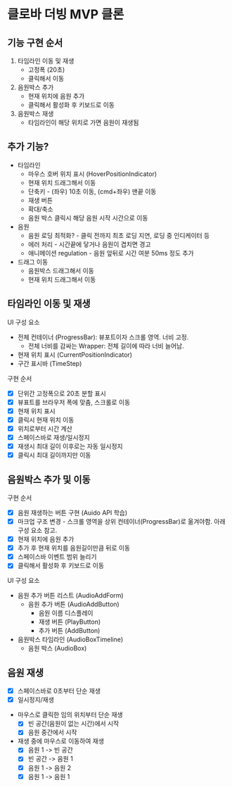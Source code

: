 # 클로바 더빙 MVP 클론

## 기능 구현 순서

1. 타임라인 이동 및 재생
   - 고정폭 (20초)
   - 클릭해서 이동
1. 음원박스 추가
   - 현재 위치에 음원 추가
   - 클릭해서 활성화 후 키보드로 이동
1. 음원박스 재생
   - 타임라인이 해당 위치로 가면 음원이 재생됨

## 추가 기능?

- 타임라인
  - 마우스 호버 위치 표시 (HoverPositionIndicator)
  - 현재 위치 드래그해서 이동
  - 단축키 - (좌우) 10초 이동, (cmd+좌우) 맨끝 이동
  - 재생 버튼
  - 확대/축소
  - 음원 박스 클릭시 해당 음원 시작 시간으로 이동
- 음원
  - 음원 로딩 최적화? - 클릭 전까지 최초 로딩 지연, 로딩 중 인디케이터 등
  - 에러 처리 - 시간끝에 닿거나 음원이 겹치면 경고
  - 애니메이션 regulation - 음원 앞뒤로 시간 여분 50ms 정도 추가
- 드래그 이동
  - 음원박스 드래그해서 이동
  - 현재 위치 드래그해서 이동

## 타임라인 이동 및 재생

UI 구성 요소

- 전체 컨테이너 (ProgressBar): 뷰포트이자 스크롤 영역. 너비 고정.
  - 전체 너비를 감싸는 Wrapper: 전체 길이에 따라 너비 늘어남.
- 현재 위치 표시 (CurrentPositionIndicator)
- 구간 표시바 (TimeStep)

구현 순서

- [x] 단위간 고정폭으로 20초 분할 표시
- [x] 뷰표트를 브라우저 폭에 맞춤, 스크롤로 이동
- [x] 현재 위치 표시
- [x] 클릭시 현재 위치 이동
- [x] 위치로부터 시간 계산
- [x] 스페이스바로 재생/일시정지
- [x] 재생시 최대 길이 이후로는 자동 일시정지
- [x] 클릭시 최대 길이까지만 이동

## 음원박스 추가 및 이동

구현 순서

- [x] 음원 재생하는 버튼 구현 (Auido API 학습)
- [x] 마크업 구조 변경 - 스크롤 영역을 상위 컨테이너(ProgressBar)로 옮겨야함. 아래 구성 요소 참고.
- [x] 현재 위치에 음원 추가
- [x] 추가 후 현재 위치를 음원길이만큼 뒤로 이동
- [x] 스페이스바 이벤트 범위 늘리기
- [x] 클릭해서 활성화 후 키보드로 이동

UI 구성 요소

- 음원 추가 버튼 리스트 (AudioAddForm)
  - 음원 추가 버튼 (AudioAddButton)
    - 음원 이름 디스플레이
    - 재생 버튼 (PlayButton)
    - 추가 버튼 (AddButton)
- 음원박스 타임라인 (AudioBoxTimeline)
  - 음원 박스 (AudioBox)

## 음원 재생

- [x] 스페이스바로 0초부터 단순 재생
- [x] 일시정지/재생
- 마우스로 클릭한 임의 위치부터 단순 재생
  - [x] 빈 공간(음원이 없는 시간)에서 시작
  - [x] 음원 중간에서 시작
- 재생 중에 마우스로 이동하여 재생
  - [x] 음원 1 -> 빈 공간
  - [x] 빈 공간 -> 음원 1
  - [x] 음원 1 -> 음원 2
  - [x] 음원 1 -> 음원 1
